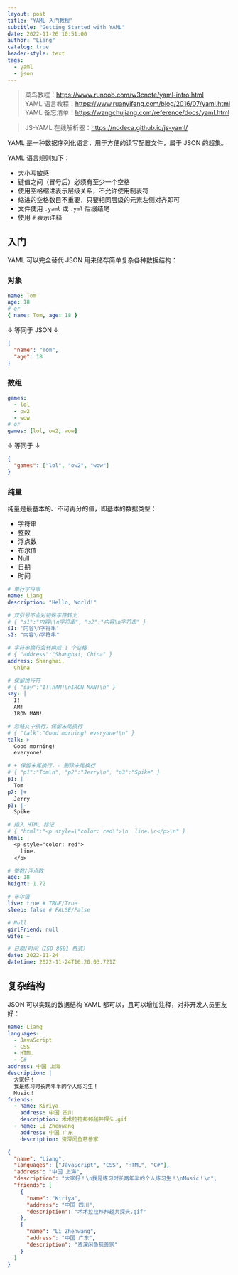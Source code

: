 ```yaml
---
layout: post
title: "YAML 入门教程"
subtitle: "Getting Started with YAML"
date: 2022-11-26 10:51:00
author: "Liang"
catalog: true
header-style: text
tags:
  - yaml
  - json
---
```


> 菜鸟教程：https://www.runoob.com/w3cnote/yaml-intro.html  
> YAML 语言教程：https://www.ruanyifeng.com/blog/2016/07/yaml.html  
> YAML 备忘清单：https://wangchujiang.com/reference/docs/yaml.html

> JS-YAML 在线解析器：https://nodeca.github.io/js-yaml/

YAML 是一种数据序列化语言，用于方便的读写配置文件，属于 JSON 的超集。

YAML 语言规则如下：

- 大小写敏感
- 键值之间（冒号后）必须有至少一个空格
- 使用空格缩进表示层级关系，不允许使用制表符
- 缩进的空格数目不重要，只要相同层级的元素左侧对齐即可
- 文件使用 `.yaml` 或 `.yml` 后缀结尾
- 使用 `#` 表示注释

## 入门

YAML 可以完全替代 JSON 用来储存简单复杂各种数据结构：

### 对象

```yaml
name: Tom
age: 18
# or
{ name: Tom, age: 18 }
```

↓ 等同于 JSON ↓

```json
{
  "name": "Tom",
  "age": 18
}
```

### 数组

```yaml
games:
  - lol
  - ow2
  - wow
# or
games: [lol, ow2, wow]
```

↓ 等同于 ↓

```json
{
  "games": ["lol", "ow2", "wow"]
}
```

### 纯量

纯量是最基本的、不可再分的值，即基本的数据类型：

- 字符串
- 整数
- 浮点数
- 布尔值
- Null
- 日期
- 时间

```yaml
# 单行字符串
name: Liang
description: "Hello, World!"

# 双引号不会对特殊字符转义
# { "s1":"内容\\n字符串", "s2":"内容\n字符串" }
s1: '内容\n字符串'
s2: "内容\n字符串"

# 字符串换行会转换成 1 个空格
# { "address":"Shanghai, China" }
address: Shanghai,
  China
```

```yaml
# 保留换行符
# { "say":"I!\nAM!\nIRON MAN!\n" }
say: |
  I!
  AM!
  IRON MAN!

# 忽略文中换行，保留末尾换行
# { "talk":"Good morning! everyone!\n" }
talk: >
  Good morning!
  everyone!

# + 保留末尾换行，- 删除末尾换行
# { "p1":"Tom\n", "p2":"Jerry\n", "p3":"Spike" }
p1: |
  Tom
p2: |+
  Jerry
p3: |-
  Spike

# 插入 HTML 标记
# { "html":"<p style=\"color: red\">\n  line.\n</p>\n" }
html: |
  <p style="color: red">
    line.
  </p>
```

```yaml
# 整数/浮点数
age: 18
height: 1.72

# 布尔值
live: true # TRUE/True
sleep: false # FALSE/False

# Null
girlFriend: null
wife: ~

# 日期/时间（ISO 8601 格式）
date: 2022-11-24
datetime: 2022-11-24T16:20:03.721Z
```

## 复杂结构

JSON 可以实现的数据结构 YAML 都可以，且可以增加注释，对非开发人员更友好：

```yaml
name: Liang
languages:
  - JavaScript
  - CSS
  - HTML
  - C#
address: 中国 上海
description: |
  大家好！
  我是练习时长两年半的个人练习生！
  Music！
friends:
  - name: Kiriya
    address: 中国 四川
    description: 术术拉拉邦邦越共探头.gif
  - name: Li Zhenwang
    address: 中国 广东
    description: 资深闲鱼慈善家
```

```json
{
  "name": "Liang",
  "languages": ["JavaScript", "CSS", "HTML", "C#"],
  "address": "中国 上海",
  "description": "大家好！\n我是练习时长两年半的个人练习生！\nMusic！\n",
  "friends": [
    {
      "name": "Kiriya",
      "address": "中国 四川",
      "description": "术术拉拉邦邦越共探头.gif"
    },
    {
      "name": "Li Zhenwang",
      "address": "中国 广东",
      "description": "资深闲鱼慈善家"
    }
  ]
}
```
